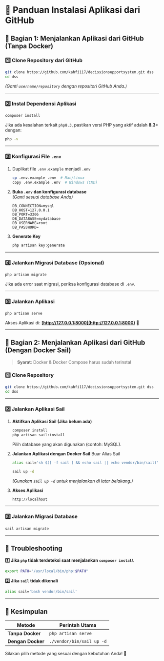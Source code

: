 # 🚀 Panduan Instalasi Aplikasi dari GitHub

## 📌 Bagian 1: Menjalankan Aplikasi dari GitHub (Tanpa Docker)

### 1️⃣ Clone Repository dari GitHub
```sh
git clone https://github.com/kahfi117/decissionsupportsystem.git dss
cd dss
```
*(Ganti `username/repository` dengan repositori GitHub Anda.)*

---

### 2️⃣ Instal Dependensi Aplikasi
```sh
composer install
```

Jika ada kesalahan terkait `php8.3`, pastikan versi PHP yang aktif adalah **8.3+** dengan:
```sh
php -v
```

---

### 3️⃣ Konfigurasi File `.env`
1. Duplikat file `.env.example` menjadi `.env`
   ```sh
   cp .env.example .env  # Mac/Linux
   copy .env.example .env  # Windows (CMD)
   ```
2. **Buka `.env` dan konfigurasi database**  
   *(Ganti sesuai database Anda)*
   ```env
   DB_CONNECTION=mysql
   DB_HOST=127.0.0.1
   DB_PORT=3306
   DB_DATABASE=mydatabase
   DB_USERNAME=root
   DB_PASSWORD=
   ```
3. **Generate Key**
   ```sh
   php artisan key:generate
   ```

---

### 4️⃣ Jalankan Migrasi Database (Opsional)
```sh
php artisan migrate
```
Jika ada error saat migrasi, periksa konfigurasi database di `.env`.

---

### 5️⃣ Jalankan Aplikasi
```sh
php artisan serve
```
Akses Aplikasi di: **[http://127.0.0.1:8000](http://127.0.0.1:8000)** 🚀

---

## 📌 Bagian 2: Menjalankan Aplikasi dari GitHub (Dengan Docker Sail)
> **Syarat**: Docker & Docker Compose harus sudah terinstal

### 1️⃣ Clone Repository
```sh
git clone https://github.com/kahfi117/decissionsupportsystem.git dss
cd dss
```

---

### 2️⃣ Jalankan Aplikasi Sail
1. **Aktifkan Aplikasi Sail (Jika belum ada)**
   ```sh
   composer install
   php artisan sail:install
   ```
   Pilih database yang akan digunakan (contoh: MySQL).

2. **Jalankan Aplikasi dengan Docker Sail**
   Buar Alias Sail
   ```sh
   alias sail='sh $([ -f sail ] && echo sail || echo vendor/bin/sail)'
   ```
   ```sh
   sail up -d
   ```
   *(Gunakan `sail up -d` untuk menjalankan di latar belakang.)*

4. **Akses Aplikasi**
   ```sh
   http://localhost
   ```

---

### 3️⃣ Jalankan Migrasi Database
```sh
sail artisan migrate
```

---

## 📌 Troubleshooting

**1️⃣ Jika `php` tidak terdeteksi saat menjalankan `composer install`**
```sh
export PATH="/usr/local/bin/php:$PATH"
```

**2️⃣ Jika `sail` tidak dikenali**
```sh
alias sail='bash vendor/bin/sail'
```

---

## 📌 Kesimpulan
| Metode | Perintah Utama |
|--------|---------------|
| **Tanpa Docker** | `php artisan serve` |
| **Dengan Docker** | `./vendor/bin/sail up -d` |

Silakan pilih metode yang sesuai dengan kebutuhan Anda! 🚀
